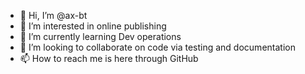 - 👋 Hi, I’m @ax-bt
- 👀 I’m interested in online publishing
- 🌱 I’m currently learning Dev operations
- 💞️ I’m looking to collaborate on code via testing and documentation
- 📫 How to reach me is here through GitHub

<!---
ax-bt/ax-bt is a ✨ special ✨ repository because its `README.md` (this file) appears on your GitHub profile.
You can click the Preview link to take a look at your changes.
--->
